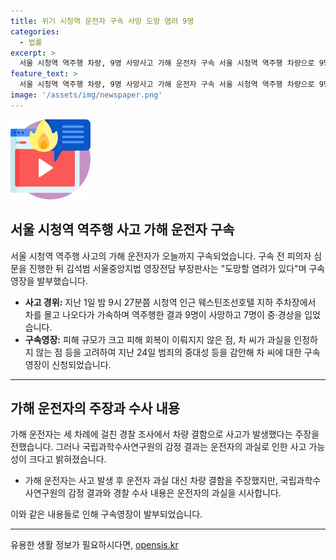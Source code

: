 ```yaml
---
title: 위기 시청역 운전자 구속 사망 도망 염려 9명
categories:
  - 법률
excerpt: >
  서울 시청역 역주행 차량, 9명 사망사고 가해 운전자 구속 서울 시청역 역주행 차량으로 9명이 사망한 사고의 가해 운전자가 구속됐다. 지난 1일 밤 시청역 인근에서 발생한 사고로 무려 9명이 사망하고 7명이 중·경상을 입었다. 피해 규모와 회복이 이루어지지 않은 점 등을 고려해 경찰은 운전자를 구속했다. 사고 당시 운전자는 차량 결함을 주장했지만, 국립과학수사연구원의 감정 결과와 다르게 나왔다고 전해졌다.
feature_text: >
  서울 시청역 역주행 차량, 9명 사망사고 가해 운전자 구속 서울 시청역 역주행 차량으로 9명이 사망한 사고의 가해 운전자가 구속됐다. 지난 1일 밤 시청역 인근에서 발생한 사고로 무려 9명이 사망하고 7명이 중·경상을 입었다. 피해 규모와 회복이 이루어지지 않은 점 등을 고려해 경찰은 운전자를 구속했다. 사고 당시 운전자는 차량 결함을 주장했지만, 국립과학수사연구원의 감정 결과와 다르게 나왔다고 전해졌다.
image: '/assets/img/newspaper.png'
---
```


<p><img src="/assets/img/news.png" alt="rentncar 속보" /></p>

<h2 data-ke-size="size26">서울 시청역 역주행 사고 가해 운전자 구속</h2>

<p data-ke-size="size16">서울 시청역 역주행 사고의 가해 운전자가 오늘까지 구속되었습니다. 구속 전 피의자 심문을 진행한 뒤 김석범 서울중앙지법 영장전담 부장판사는 "도망할 염려가 있다"며 구속영장을 발부했습니다.</p>

<ul>
  <li><b>사고 경위:</b> 지난 1일 밤 9시 27분쯤 시청역 인근 웨스틴조선호텔 지하 주차장에서 차를 몰고 나오다가 가속하며 역주행한 결과 9명이 사망하고 7명이 중·경상을 입었습니다.</li>
  <li><b>구속영장:</b> 피해 규모가 크고 피해 회복이 이뤄지지 않은 점, 차 씨가 과실을 인정하지 않는 점 등을 고려하여 지난 24일 범죄의 중대성 등을 감안해 차 씨에 대한 구속영장이 신청되었습니다.</li>
</ul>

<hr>

<h2 data-ke-size="size26">가해 운전자의 주장과 수사 내용</h2>

<p data-ke-size="size16">가해 운전자는 세 차례에 걸친 경찰 조사에서 차량 결함으로 사고가 발생했다는 주장을 전했습니다. 그러나 국립과학수사연구원의 감정 결과는 운전자의 과실로 인한 사고 가능성이 크다고 밝혀졌습니다.</p>

<ul>
  <li>가해 운전자는 사고 발생 후 운전자 과실 대신 차량 결함을 주장했지만, 국립과학수사연구원의 감정 결과와 경찰 수사 내용은 운전자의 과실을 시사합니다.</li>
</ul>

<p data-ke-size="size16">이와 같은 내용들로 인해 구속영장이 발부되었습니다.</p>

<hr>
유용한 생활 정보가 필요하시다면, <a href="https://opensis.kr" rel="dofollow">opensis.kr</a>


